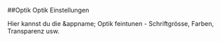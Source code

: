 
<a name="appearance"></a>
##Optik
Optik Einstellungen

Hier kannst du die &appname; Optik feintunen -  Schriftgrösse, Farben, Transparenz usw. 

